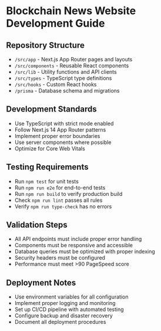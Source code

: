 # Blockchain News Website Development Guide

## Repository Structure
- `/src/app` - Next.js App Router pages and layouts
- `/src/components` - Reusable React components
- `/src/lib` - Utility functions and API clients
- `/src/types` - TypeScript type definitions
- `/src/hooks` - Custom React hooks
- `/prisma` - Database schema and migrations

## Development Standards
- Use TypeScript with strict mode enabled
- Follow Next.js 14 App Router patterns
- Implement proper error boundaries
- Use server components where possible
- Optimize for Core Web Vitals

## Testing Requirements
- Run `npm test` for unit tests
- Run `npm run e2e` for end-to-end tests
- Run `npm run build` to verify production build
- Check `npm run lint` passes all rules
- Verify `npm run type-check` has no errors

## Validation Steps
- All API endpoints must include proper error handling
- Components must be responsive and accessible
- Database queries must be optimized with proper indexing
- Security headers must be configured
- Performance must meet >90 PageSpeed score

## Deployment Notes
- Use environment variables for all configuration
- Implement proper logging and monitoring
- Set up CI/CD pipeline with automated testing
- Configure backup and disaster recovery
- Document all deployment procedures
